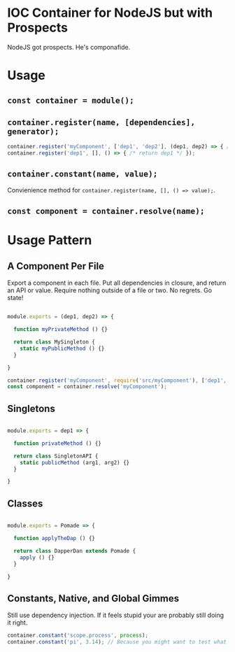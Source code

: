 # IOC Container for NodeJS but with Prospects

NodeJS got prospects. He's componafide.


# Usage

## `const container = module();`
## `container.register(name, [dependencies], generator);`

```javascript
container.register('myComponent', ['dep1', 'dep2'], (dep1, dep2) => { /* return myComponent */ });
container.register('dep1', [], () => { /* return dep1 */ });
```

## `container.constant(name, value);`

Convienience method for `container.register(name, [], () => value);`.

## `const component = container.resolve(name);`



# Usage Pattern

## A Component Per File

Export a component in each file. Put all dependencies in closure, and return an API or value. Require nothing outside of a file or two. No regrets. Go state!

```javascript

module.exports = (dep1, dep2) => {

  function myPrivateMethod () {}

  return class MySingleton {
    static myPublicMethod () {}
  }

}
```

```javascript
container.register('myComponent', require('src/myComponent'), ['dep1', 'dep2']);
const component = container.resolve('myComponent');
```


## Singletons

```javascript

module.exports = dep1 => {

  function privateMethod () {}

  return class SingletonAPI {
    static publicMethod (arg1, arg2) {}
  }

}

```


## Classes

```javascript

module.exports = Pomade => {

  function applyTheDap () {}

  return class DapperDan extends Pomade {
    apply () {}
  }

}

```


## Constants, Native, and Global Gimmes

Still use dependency injection. If it feels stupid your are probably still doing it right.

```javascript
container.constant('scope.process', process);
container.constant('pi', 3.14); // Because you might want to test what happens to your code when the universe implodes and pi changes to 23.
```
